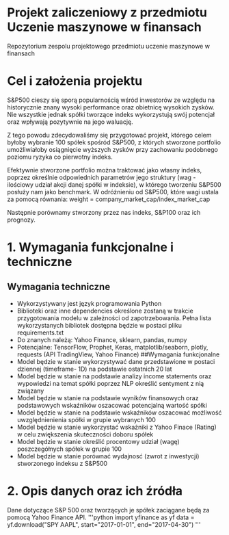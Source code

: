 # Projekt zaliczeniowy z przedmiotu Uczenie maszynowe w finansach
Repozytorium zespolu projektowego przedmiotu uczenie maszynowe w finansach 

# Cel i założenia projektu

S&P500 cieszy się sporą popularnością wśród inwestorów ze względu na historycznie znany wysoki performance oraz obietnicę wysokich zysków.
Nie wszystkie jednak spółki tworzące indeks wykorzystują swój potencjał oraz wpływają pozytywnie na jego waluację.

Z tego powodu zdecydowaliśmy się przygotować projekt, którego celem byłoby wybranie 100 spółek spośród S&P500, z których stworzone portfolio umożliwiałoby osiągnięcie wyższych zysków przy zachowaniu podobnego poziomu ryzyka co pierwotny indeks.

Efektywnie stworzone portfolio można traktować jako własny indeks, poprzez określnie odpowiednich parametrów jego struktury (wag - ilościowy udział akcji danej spółki w indeksie), w którego tworzeniu S&P500 posłuży nam jako benchmark. W odróżnieniu od S&P500, które wagi ustala za pomocą równania:
weight = company_market_cap/index_market_cap

Następnie porównamy stworzony przez nas indeks, S&P100 oraz ich prognozy.

# 1. Wymagania funkcjonalne i techniczne
## Wymagania techniczne
- Wykorzystywany jest język programowania Python
- Biblioteki oraz inne dependencies określone zostaną w trakcie przygotowania modelu w zależności od zapotrzebowania. Pełna lista wykorzystanych bibliotek dostępna będzie w postaci pliku requirements.txt
- Do znanych należą: Yahoo Finance, sklearn, pandas, numpy 
- Potencjalne: TensorFlow, Prophet, Keras, matplotlib/seaborn, plotly, requests (API TradingView, Yahoo Finance)
##Wymagania funkcjonalne
- Model będzie w stanie wykorzystywać dane przedstawione w postaci dziennej (timeframe- 1D) na podstawie ostatnich 20 lat
- Model będzie w stanie na podstawie analizy income statements oraz wypowiedzi na temat spółki poprzez NLP określić sentyment z nią związany
- Model będzie w stanie na podstawie wyników finansowych oraz podstawowych wskaźników oszacować potencjalną wartość spółki
- Model będzie w stanie na podstawie wskaźników oszacować możliwość uwzględnienienia spółki w grupie wybranych 100
- Model będzie w stanie wykorzystać wskażniki z Yahoo Finace (Rating) w celu zwiększenia skuteczności doboru spółek
- Model będzie w stanie określić procentowy udział (wagę) poszczegółnych spółek w grupie 100 
- Model będzie w stanie porównać wydajnosć (zwrot z inwestycji) stworzonego indeksu z S&P500

# 2. Opis danych oraz ich źródła

Dane dotyczące S&P 500 oraz tworzących je spółek zaciągane będą za pomocą Yahoo Finance API.
'''python
import yfinance as yf
data = yf.download("SPY AAPL", start="2017-01-01", end="2017-04-30")
'''

